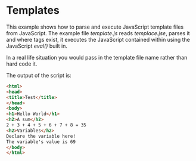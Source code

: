 # Templates

This example shows how to parse and execute JavaScript template files
from JavaScript. The example file *template.js* reads *templace.jse*,
parses it and where <? ?> tags exist, it executes the JavaScript 
contained within using the JavaScript *eval()* built in.

In a real life situation you would pass in the template file name
rather than hard code it.

The output of the script is:

```html
<html>
<head>
<title>Test</title>
</head>
<body>
<h1>Hello World</h1>
<h2>A sum</h2>
2 + 3 + 4 + 5 + 6 + 7 + 8 = 35
<h2>Variables</h2>
Declare the variable here!
The variable's value is 69
</body>
</html>
```


